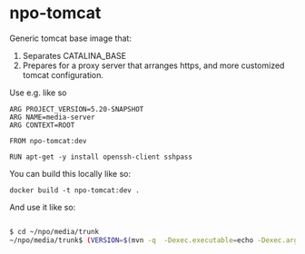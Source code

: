 # npo-tomcat

Generic tomcat base image that:

1. Separates CATALINA_BASE
2. Prepares for a  proxy server that arranges https, and more customized tomcat configuration.

Use e.g. like so
```
ARG PROJECT_VERSION=5.20-SNAPSHOT
ARG NAME=media-server
ARG CONTEXT=ROOT

FROM npo-tomcat:dev

RUN apt-get -y install openssh-client sshpass

```

You can build this locally like so:
```
docker build -t npo-tomcat:dev .
```

And use it like so:
```bash

$ cd ~/npo/media/trunk
~/npo/media/trunk$ (VERSION=$(mvn -q  -Dexec.executable=echo -Dexec.args='${project.version}' --non-recursive  exec:exec) ; docker build -t media:$VERSION --build-arg PROJECT_VERSION=$VERSION media-server)
```

